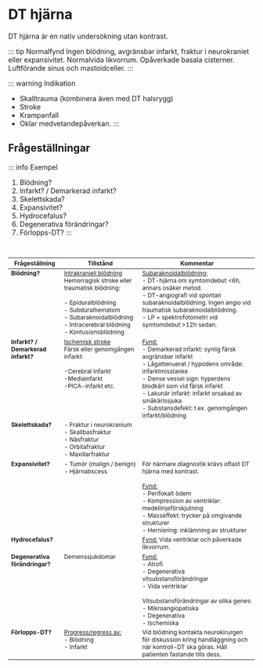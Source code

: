# DT hjärna
DT hjärna är en nativ undersökning utan kontrast.  

::: tip Normalfynd
Ingen blödning, avgränsbar infarkt, fraktur i neurokraniet eller expansivitet. Normalvida likvorrum. Opåverkade basala cisterner. Luftförande sinus och mastoidceller.
:::

::: warning Indikation
- Skalltrauma (kombinera även med DT halsrygg)
- Stroke
- Krampanfall 
- Oklar medvetandepåverkan. 
:::

## Frågeställningar
::: info Exempel
1. Blödning?
2. Infarkt? / Demarkerad infarkt?
3. Skelettskada?
4. Expansivitet?
5. Hydrocefalus?
6. Degenerativa förändringar?
7. Förlopps-DT?
:::
<br>

| Frågeställning       | Tillstånd           | Kommentar  |
| ------------- |-------------| ------------- |
| <b>Blödning?</b>   | <u>Intrakraniell blödning</u><br>Hemorragisk stroke eller traumatisk blödning:<br><br>- Epiduralblödning<br>- Subduralhematom<br>- Subaraknoidalblödning<br>- Intracerebral blödning<br>- Kontusionsblödning | <u>Subaraknoidalblödning:</u><br>- DT-hjärna om symtomdebut <6h, annars osäker metod.<br>- DT-angiografi vid spontan subaraknoidalblödning. Ingen angio vid traumatisk subaraknoidalblödning.<br>- LP + spektrofotometri vid symtomdebut >12h sedan.
| <b>Infarkt? /<br>Demarkerad infarkt?</b>     | <u>Ischemisk stroke</u><br>Färsk eller genomgången infarkt:<br><br>-Cerebral infarkt<br>-Mediainfarkt<br>-PICA-infarkt etc.      | <u>Fynd:</u><br>- Demarkerad infarkt: synlig färsk avgränsbar infarkt<br>- Lågattenuerat / hypodens område: infarktmisstanke<br>- Dense vessel sign: hyperdens blodkärl som vid färsk infarkt<br>- Lakunär infarkt: infarkt orsakad av småkärlssjuka<br>- Substansdefekt: t.ex. genomgången infarkt/blödning |
| <b>Skelettskada?</b> | - Fraktur i neurokranium<br>- Skallbasfraktur<br>- Näsfraktur<br>- Orbitafraktur<br>- Maxillarfraktur |
| <b>Expansivitet?</b> | - Tumör (malign / benign)<br>- Hjärnabscess | För närmare diagnostik krävs oftast DT hjärna med kontrast.<br><br><u>Fynd:</u><br>- Perifokalt ödem<br>- Kompression av ventriklar: medellinjeförskjutning<br>- Masseffekt: trycker på omgivande strukturer<br>- Herniering: inklämning av strukturer|
| <b>Hydrocefalus?</b> |  | <u>Fynd:</u> Vida ventriklar och påverkade likvorrum. |
| <b>Degenerativa förändringar?</b> | Demenssjukdomar | <u>Fynd:</u><br>- Atrofi<br>- Degenerativa vitsubstansförändringar<br>- Vida ventriklar<br><br>Vitsubstansförändringar av olika genes:<br>- Mikroangiopatiska<br>- Degenerativa<br>- Ischemiska |
| <b>Förlopps-DT?</b> | <u>Progress/regress av:</u><br>- Blödning<br>- Infarkt | Vid blödning kontakta neurokirurgen för diskussion kring handläggning och när kontroll-DT ska göras. Håll patienten fastande tills dess. |



<style> 
table {
    font-size: 12px;
}

table td {
    vertical-align: top;
}


</style>

